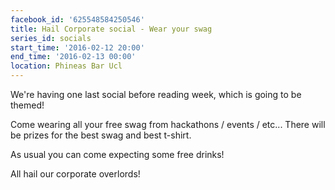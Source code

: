```yaml
---
facebook_id: '625548584250546'
title: Hail Corporate social - Wear your swag
series_id: socials
start_time: '2016-02-12 20:00'
end_time: '2016-02-13 00:00'
location: Phineas Bar Ucl
---
```


We're having one last social before reading week, which is going to be themed!   

Come wearing all your free swag from hackathons / events / etc... There will be prizes for the best swag and best t-shirt.   

As usual you can come expecting some free drinks!  

All hail our corporate overlords!
